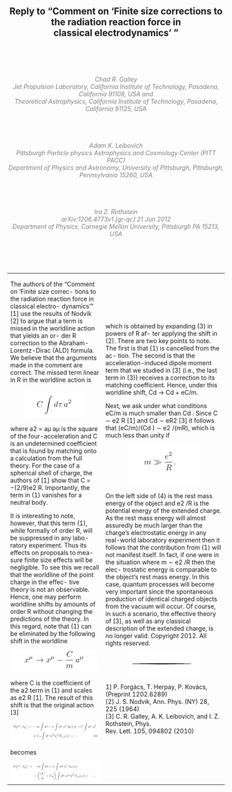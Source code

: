 <!DOCTYPE html>
<!--
Click nbfs://nbhost/SystemFileSystem/Templates/Licenses/license-default.txt to change this license
Click nbfs://nbhost/SystemFileSystem/Templates/Other/html.html to edit this template
-->
<html><head>
<meta http-equiv="content-type" content="text/html; charset=UTF-8">
        <meta charset="UTF-8">
        <meta name="viewport" content="width=device-width, initial-scale=1.0">
    </head>
    <body>
        <div align="center">
            <h2>Reply to “Comment on ‘Finite size corrections to the radiation reaction force in<br><!-- cells notes -->
classical electrodynamics’ ”</h2>
        </div>
        <br><!--space lines -->
        <br><!--space lines -->
        <br><!--space lines -->
        <br><!--space lines -->
        <div align="center" style="color: gray">
            <i>Chad R. Galley<br>
                Jet Propulsion Laboratory, California Institute of Technology, Pasadena, California 91109, USA and<br><!-- dialog -->
                Theoretical Astrophysics, California Institute of Technology, Pasadena, California 91125, USA<br></i><!-- sr or mr -->
        </div>
        <br><!--space lines -->
        <br><!--space lines -->
        <br><!--space lines -->
        <br><!--space lines -->       
        <div align="center" style="color: gray">
            <i>Adam K. Leibovich<br><!-- dialog -->
                    Pittsburgh Particle physics Astrophysics and Cosmology Center (PITT PACC)<br>
                    Department of Physics and Astronomy, University of Pittsburgh, Pittsburgh, Pennsylvania 15260, USA<br></i>
        </div>
        <br><!--space lines -->
        <br><!--space lines -->
        <br><!--space lines -->
        <br><!--space lines -->        
        <div align="center" style="color: gray">
            <i>Ira Z. Rothstein<br><!-- email -->
                    arXiv:1206.4773v1 [gr-qc] 21 Jun 2012<br><!-- passwd email -->
                    Department of Physics, Carnegie Mellon University, Pittsburgh PA 15213, USA<br><!-- email --></i>
        </div>
        <br><!--space lines -->
        <br><!--space lines -->
        <br><!--space lines -->
        <br><!--space lines -->        
        <table border="0" cellspacing="10">
            <tbody><tr>
                <td>
                    <p>The authors of the “Comment on ‘Finite size correc-
tions to the radiation reaction force in classical electro-
dynamics’" [1] use the results of Nodvik [2] to argue that
a term is missed in the worldline action that yields an or-
der R correction to the Abraham-Lorentz-Dirac (ALD)
formula. We believe that the arguments made in the
comment are correct. The missed term linear in R in the
worldline action is</p>
                    <div align="center">
                        <img src="README_files/features.png"><!-- dialog course product and features -->
                    </div>
                    <p>where a2 = aµ aµ is the square of the four-acceleration
and C is an undetermined coefficient that is found by
matching onto a calculation from the full theory. For
the case of a spherical shell of charge, the authors of [1]
show that C = −(2/9)e2 R. Importantly, the term in (1)
vanishes for a neutral body.</p>
                    <p>It is interesting to note, however, that this term (1),
while formally of order R, will be suppressed in any labo-
ratory experiment. Thus its effects on proposals to mea-
sure finite size effects will be negligible. To see this we
recall that the worldline of the point charge in the effec-
tive theory is not an observable. Hence, one may perform
worldline shifts by amounts of order R without changing
the predictions of the theory. In this regard, note that (1)
can be eliminated by the following shift in the worldline</p>
                    <div align="center">
                        <img src="README_files/document.png"><!-- document -->
                    </div>
                    <p>where C is the coefficient of the a2 term in (1) and scales
as e2 R [1]. The result of this shift is that the original
action [3]</p>
                    <div align="center">
                         <img src="README_files/ideas.png"><!-- ideas -->
                    </div>
                    <p>becomes</p>
                    <div align="center">
                        <img src="README_files/profits.png"><!-- profits -->
                    </div>                    
                </td>
                <td>
                    <p>which is obtained by expanding (3) in powers of R af-
ter applying the shift in (2). There are two key points
to note. The first is that (1) is cancelled from the ac-
tion. The second is that the acceleration-induced dipole
moment term that we studied in [3] (i.e., the last term
in (3)) receives a correction to its matching coefficient.
Hence, under this worldline shift, Cd → Cd + eC/m.</p>
                    <p>Next, we ask under what conditions eC/m is much
smaller than Cd . Since C ∼ e2 R [1] and Cd ∼ eR2 [3]
it follows that (eC/m)/(Cd ) ∼ e2 /(mR), which is much
less than unity if</p>
                    <div align="center">
                        <img src="README_files/frog.png"><!-- frog ideas -->
                    </div>                    
                    <p>On the left side of (4) is the rest mass energy of the
object and e2 /R is the potential energy of the extended
charge. As the rest mass energy will almost assuredly be
much larger than the charge’s electrostatic energy in any
real-world laboratory experiment then it follows that the
contribution from (1) will not manifest itself. In fact, if
one were in the situation where m ∼ e2 /R then the elec-
trostatic energy is comparable to the object’s rest mass
energy. In this case, quantum processes will become very
important since the spontaneous production of identical
charged objects from the vacuum will occur. Of course,
in such a scenario, the effective theory of [3], as well as
any classical description of the extended charge, is no
longer valid. Copyright 2012. All rights reserved.</p>
                    <div align="center">
                        <img src="README_files/lines.png"><!-- music wave bregas -->
                    </div>                    
                    <p>1] P. Forgács, T. Herpay, P. Kovács, (Preprint 1202.6289)<br><!-- words div -->
                        [2] J. S. Nodvik, Ann. Phys. (NY) 28, 225 (1964)<br>
                        [3] C. R. Galley, A. K. Leibovich, and I. Z. Rothstein, Phys.<br>
                        Rev. Lett. 105, 094802 (2010)<br></p>
                </td>
            </tr>
        </tbody></table>
    

</body></html>
